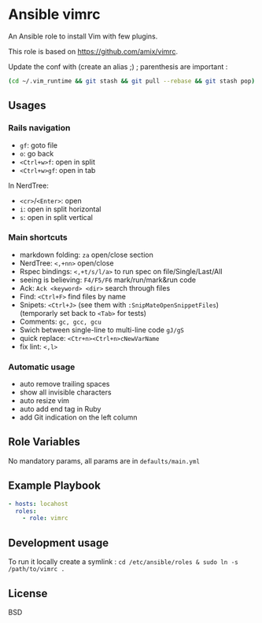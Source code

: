 # Ansible vimrc

An Ansible role to install Vim with few plugins.

This role is based on https://github.com/amix/vimrc.

Update the conf with (create an alias ;) ; parenthesis are important :
```bash
(cd ~/.vim_runtime && git stash && git pull --rebase && git stash pop)
```

## Usages

### Rails navigation

- `gf`: goto file
- `o`: go back
- `<Ctrl+w>f`: open in split
- `<Ctrl+w>gf`: open in tab

In NerdTree:
- `<cr>`/`<Enter>`: open
- `i`: open in split horizontal
- `s`: open in split vertical

### Main shortcuts

- markdown folding: `za` open/close section
- NerdTree: `<,+nn>` open/close
- Rspec bindings: `<,+t/s/l/a>` to run spec on file/Single/Last/All
- seeing is believing: `F4/F5/F6` mark/run/mark&run code
- Ack: `Ack <keyword> <dir>` search through files
- Find: `<Ctrl+F>` find files by name
- Snipets: `<Ctrl+J>` (see them with `:SnipMateOpenSnippetFiles`) (temporarly set back to `<Tab>` for tests)
- Comments: `gc, gcc, gcu`
- Swich between single-line to multi-line code `gJ/gS`
- quick replace: `<Ctr+n><Ctrl+n>cNewVarName`
- fix lint: `<,l>`

### Automatic usage

- auto remove trailing spaces
- show all invisible characters
- auto resize vim
- auto add end tag in Ruby
- add Git indication on the left column

## Role Variables

No mandatory params, all params are in `defaults/main.yml`

## Example Playbook

```yaml
- hosts: locahost
  roles:
    - role: vimrc
```

## Development usage
To run it locally create a symlink : `cd /etc/ansible/roles & sudo ln -s /path/to/vimrc .`

## License

BSD
